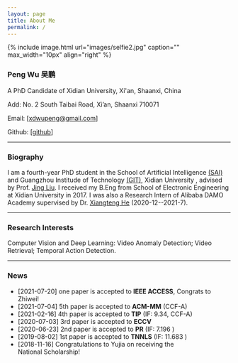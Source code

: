 ```yaml
---
layout: page
title: About Me
permalink: /
---
```


{% include image.html url="images/selfie2.jpg" caption="" max_width="10px" align="right" %}

### Peng Wu 吴鹏

A PhD Candidate of Xidian University, Xi'an, Shaanxi, China

Add: No. 2 South Taibai Road, Xi’an, Shaanxi 710071

Email: [[xdwupeng@gmail.com](xdwupeng@gmail.com)]

Github: [[github](https://github.com/Roc-Ng)]

---

### Biography

I am a fourth-year PhD student in the School of Artificial Intelligence [(SAI)](http://sai.xidian.edu.cn/ ) and Guangzhou Institude of Technology [(GIT)](https://gzyjy.xidian.edu.cn/index.htm), Xidian University , advised by Prof. [Jing Liu](http://web.xidian.edu.cn/liujing/). I received my B.Eng from School of  Electronic Engineering at Xidian University in 2017. I was also a Research Intern of Alibaba DAMO Academy supervised by Dr. [Xiangteng He](https://hexiangteng.github.io/) (2020-12--2021-7).

---

### Research Interests

Computer Vision and Deep Learning: Video Anomaly Detection; Video Retrieval; Temporal Action Detection.

------

### News
+ [2021-07-20]  one paper is accepted to **IEEE ACCESS**, Congrats to Zhiwei! 
+ [2021-07-04]  5th paper is accepted to **ACM-MM** (CCF-A) 
+ [2021-02-16]  4th paper is accepted to **TIP** (IF: 9.34, CCF-A) 
+ [2020-07-03]  3rd paper is accepted to **ECCV** 
+ [2020-06-23]  2nd paper is accepted to **PR** (IF: 7.196 )  
+ [2019-08-02]  1st paper is accepted to **TNNLS** (IF: 11.683 )  
+ [2018-11-16]  Congratulations to Yujia on receiving the National Scholarship! 

